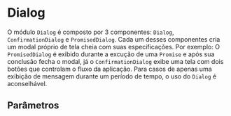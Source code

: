 # Dialog

O módulo `Dialog` é composto por 3 componentes: `Dialog`, `ConfirmationDialog` e `PromisedDialog`. Cada um desses componentes cria um modal próprio de tela cheia com suas especificações.
Por exemplo: O `PromisedDialog` é exibido durante a excução de uma `Promise` e após sua conclusão fecha o modal, já o `ConfirmationDialog` exibe uma tela com dois botões que controlam o fluxo da aplicação.
Para casos de apenas uma exibição de mensagem durante um período de tempo, o uso do `Dialog` é aconselhável.

<!-- @example ./example/Example.html -->

## Parâmetros

<Dialog ...props />

| Parâmetro   | Descrição                                              | Tipo            | Padrão     |
|-------------|--------------------------------------------------------|-----------------|------------|
| align       | Alinha o conteúdo do Modal. (`left`, `right`, `center`)| `string`        | `center`   |
| bgColor     | Define a cor de fundo do Modal                         | `string`        | `'#e3e3e3'`|
| textColor   | Define a cor do texto do Modal                         | `boolean`       | `'#4a4a4a'`|
| title       | Título do Modal                                        | `string`        | `undefined`|

<ConfirmationDialog ...props />

| Parâmetro     | Descrição                                              | Tipo            | Padrão       |
|---------------|--------------------------------------------------------|-----------------|--------------|
| negativeLabel | Texto no Botão de Confirmação Negativa                 | `string`        | `'Cancelar'` |
| positiveLabel | Texto no Botão de Confirmação Positiva                 | `string`        | `'Confirmar'`|

<PromisedDialog ...props />

| Parâmetro   | Descrição                                               | Tipo            | Padrão     |
|-------------|---------------------------------------------------------|-----------------|------------|
| delay       | Tempo de espera depois de executar a `Promise`          | `string`        | `'right'`  |
| promise     | A `Promise` a ser executada                             | `boolean`       | `false`    |

## Métodos

### open(duration)
Abre o `Dialog` e o mantém aberto pelo tempo especificado.

### close(delay)
Fecha o `Dialog` após o tempo especificado.

